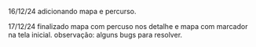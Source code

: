 16/12/24
adicionando mapa e percurso.

17/12/24
finalizado mapa com percuso nos detalhe e mapa com marcador na tela inicial.
observação: alguns bugs para resolver.